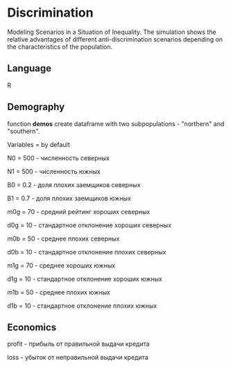 # Discrimination
Modeling Scenarios in a Situation of Inequality.
The simulation shows the relative advantages of different anti-discrimination scenarios depending on the characteristics of the population.

## Language
R

## Demography

function **demos** create dataframe with two subpopulations - "northern" and "southern". 

Variables = by default

N0 = 500 - численность северных

N1 = 500 - численность южных

B0 = 0.2 - доля плохих заемщиков северных

B1 = 0.7 - доля плохих заемщиков южных

m0g = 70 - средний рейтинг хороших северных

d0g = 10 - стандартное отклонение хороших северных

m0b = 50 - среднее плохих северных

d0b = 10 - стандартное отклонение плохих северных

m1g = 70 - среднее хороших южных

d1g = 10 - стандартное отклонение хороших южных

m1b = 50 - среднее плохих южных

d1b = 10 - стандартное отклонение плохих южных

## Economics

profit - прибыль от правильной выдачи кредита

loss - убыток от неправильной выдачи кредита


